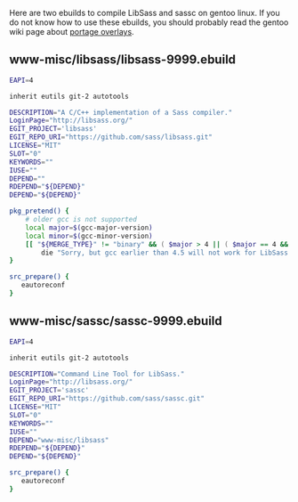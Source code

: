 Here are two ebuilds to compile LibSass and sassc on gentoo linux. If you do not know how to use these ebuilds, you should probably read the gentoo wiki page about [portage overlays](http://wiki.gentoo.org/wiki/Overlay).

## www-misc/libsass/libsass-9999.ebuild
```ebuild
EAPI=4

inherit eutils git-2 autotools

DESCRIPTION="A C/C++ implementation of a Sass compiler."
LoginPage="http://libsass.org/"
EGIT_PROJECT='libsass'
EGIT_REPO_URI="https://github.com/sass/libsass.git"
LICENSE="MIT"
SLOT="0"
KEYWORDS=""
IUSE=""
DEPEND=""
RDEPEND="${DEPEND}"
DEPEND="${DEPEND}"

pkg_pretend() {
    # older gcc is not supported
    local major=$(gcc-major-version)
    local minor=$(gcc-minor-version)
    [[ "${MERGE_TYPE}" != "binary" && ( $major > 4 || ( $major == 4 && $minor &lt; 5 ) ) ]] && \
        die "Sorry, but gcc earlier than 4.5 will not work for LibSass."
}

src_prepare() {
   eautoreconf
}
```

## www-misc/sassc/sassc-9999.ebuild
```ebuild
EAPI=4

inherit eutils git-2 autotools

DESCRIPTION="Command Line Tool for LibSass."
LoginPage="http://libsass.org/"
EGIT_PROJECT='sassc'
EGIT_REPO_URI="https://github.com/sass/sassc.git"
LICENSE="MIT"
SLOT="0"
KEYWORDS=""
IUSE=""
DEPEND="www-misc/libsass"
RDEPEND="${DEPEND}"
DEPEND="${DEPEND}"

src_prepare() {
   eautoreconf
}
```
